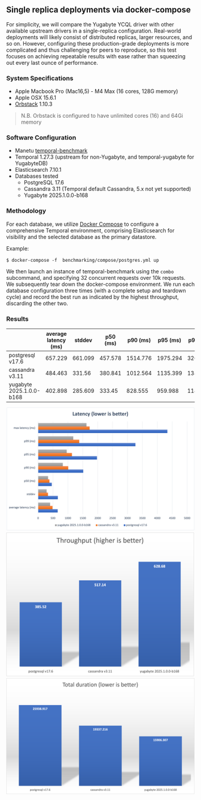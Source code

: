 ## Single replica deployments via docker-compose

For simplicity, we will compare the Yugabyte YCQL driver with other available upstream drivers in a single-replica configuration.  Real-world deployments will likely consist of distributed replicas, larger resources, and so on.  However, configuring these production-grade deployments is more complicated and thus challenging for peers to reproduce, so this test focuses on achieving repeatable results with ease rather than squeezing out every last ounce of performance.

### System Specifications

- Apple Macbook Pro (Mac16,5) - M4 Max (16 cores, 128G memory)
- Apple OSX 15.6.1
- [Orbstack](https://orbstack.dev/) 1.10.3

> N.B. Orbstack is configured to have unlimited cores (16) and 64Gi memory

### Software Configuration

- Manetu [temporal-benchmark](https://github.com/manetu/temporal-benchmark)
- Temporal 1.27.3 (upstream for non-Yugabyte, and temporal-yugabyte for YugabyteDB)
- Elasticsearch 7.10.1
- Databases tested
    - PostgreSQL 17.6
    - Cassandra 3.11 (Temporal default Cassandra, 5.x not yet supported)
    - Yugabyte 2025.1.0.0-b168

### Methodology

For each database, we utilize [Docker Compose](./compose) to configure a comprehensive Temporal environment, comprising Elasticsearch for visibility and the selected database as the primary datastore.  

Example:
```
$ docker-compose -f  benchmarking/compose/postgres.yml up
```
We then launch an instance of temporal-benchmark using the `combo` subcommand, and specifying 32 concurrent requests over 10k requests.  We subsequently tear down the docker-compose environment.  We run each database configuration three times (with a complete setup and teardown cycle) and record the best run as indicated by the highest throughput, discarding the other two.

### Results

|                          | average latency (ms) | stddev  | p50 (ms) | p90 (ms) | p95 (ms) | p99 (ms) | max latency (ms) | total duration (ms) | workflows/s |
| ------------------------ | -------------------- | ------- | -------- | -------- | -------- | -------- | ---------------- | ------------------- | ----------- |
| postgresql v17.6         | 657.229              | 661.099 | 457.578  | 1514.776 | 1975.294 | 3264.369 | 4335.548         | 25938.917           | 385.52      |
| cassandra v3.11          | 484.463              | 331.56  | 380.841  | 1012.564 | 1135.399 | 1380.448 | 1729.252         | 19337.216           | 517.14      |
| yugabyte 2025.1.0.0-b168 | 402.898              | 285.609 | 333.45   | 828.555  | 959.988  | 1180.025 | 1623.996         | 15906.307           | 628.68      |

![Latency](./images/latency.png)
![Throughput](./images/throughput.png)
![Duration](./images/duration.png)
